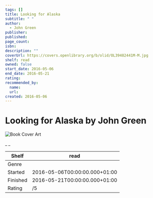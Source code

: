 ```yaml
---
tags: []
title: Looking for Alaska
subtitle: " "
author:
  - John Green
publisher:
published:
page_count:
isbn:
description: ""
coverUrl: https://covers.openlibrary.org/b/olid/OL39482441M-M.jpg
shelf: read
owned: false
start_date: 2016-05-06
end_date: 2016-05-21
rating:
recommended_by:
  name:
  url:
created: 2016-05-06
---
```


# Looking for Alaska by John Green

![Book Cover Art](https://covers.openlibrary.org/b/olid/OL39482441M-M.jpg)

_ _

| Shelf | read |
| --- | --- |
| Genre |  |
| Started | 2016-05-06T00:00:00.000+01:00 |
| Finished | 2016-05-21T00:00:00.000+01:00 |
| Rating | /5 |
